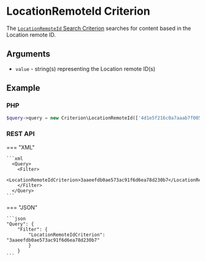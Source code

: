 # LocationRemoteId Criterion

The [`LocationRemoteId` Search Criterion](https://github.com/ibexa/core/blob/main/src/contracts/Repository/Values/Content/Query/Criterion/LocationRemoteId.php)
searches for content based in the Location remote ID.

## Arguments

- `value` - string(s) representing the Location remote ID(s)

## Example

### PHP

``` php
$query->query = new Criterion\LocationRemoteId(['4d1e5f216c0a7aaab7f005ffd4b6a8a8', 'b81ef3e62b514188bfddd2a80d447d34']);
```

### REST API

=== "XML"

    ```xml
      <Query>
        <Filter>
            <LocationRemoteIdCriterion>3aaeefdb0ae573ac91f6d6ea78d230b7</LocationRemoteIdCriterion>
        </Filter>
      </Query>
    ```

=== "JSON"

    ```json
    "Query": {
        "Filter": {
            "LocationRemoteIdCriterion": "3aaeefdb0ae573ac91f6d6ea78d230b7"
            }
        }
    ```